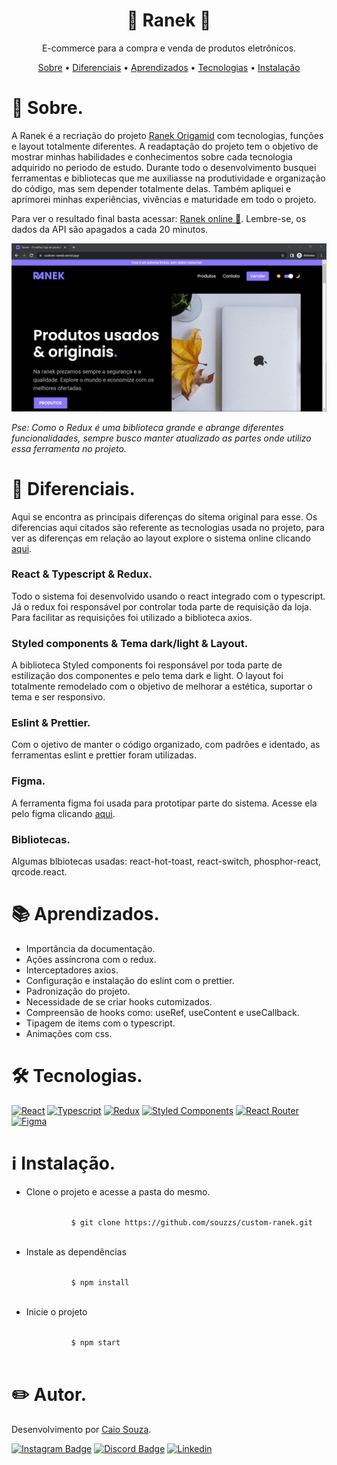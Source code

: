 <p><h1 align="center">📱 Ranek 🛒 </h1></p>
<p align="center">E-commerce para a compra e venda de produtos eletrônicos.</p>

<p align="center">
 <a href="#sobre">Sobre</a> •
 <a href="#diferenciais">Diferenciais</a> •
 <a href="#aprendizados">Aprendizados</a> •
 <a href="#tecnologias">Tecnologias</a> •
 <a href="#instalacao">Instalação</a>
</p>

<div id="sobre">
  <h1>📎 Sobre. </h1>
  <p>
      A Ranek é a recriação do projeto <a href="https://ranek.origamid.dev/">Ranek Origamid</a> com tecnologias, funções e layout totalmente diferentes. A readaptação       do projeto tem o objetivo de mostrar minhas habilidades e conhecimentos sobre cada tecnologia adquirido no periodo de estudo. Durante todo o desenvolvimento           busquei ferramentas e bibliotecas que me auxiliasse na produtividade e organização do código, mas sem depender totalmente delas. Também apliquei e aprimorei           minhas experiências, vivências e maturidade em todo o projeto.
  </p>
  <p>
      Para ver o resultado final basta acessar: <a href="https://custom-ranek.vercel.app/">Ranek online 🛒</a>. Lembre-se, os dados da API são apagados a cada 20           minutos.
  </p>
  <img src="./src/assets/demo-ranek.PNG" alt="Demo Ranek"/>
  <p>
      <em>Pse: Como o Redux é uma biblioteca grande e abrange diferentes funcionalidades, sempre busco manter atualizado as partes onde utilizo essa ferramenta no           projeto.</em>     
  </p>
</div>
        
<div id="diferenciais">
  <h1>📌 Diferenciais. </h1>
  <p>
      Aqui se encontra as principais diferenças do sitema original para esse. Os diferencias aqui citados são referente as tecnologias usada no projeto, para ver as         diferenças em relação ao layout explore o sistema online clicando <a href="https://custom-ranek.vercel.app/">aqui</a>.
  </p>
  <div>
      <h3>React & Typescript & Redux.</h3>
      <p>
          Todo o sistema foi desenvolvido usando o react integrado com o typescript. Já o redux foi responsável por controlar toda parte de requisição da loja. Para             facilitar as requisições foi utilizado a biblioteca axios.
      </p>
  </div>
  <div>
      <h3>Styled components & Tema dark/light & Layout.</h3>
      <p>
          A biblioteca Styled components foi responsável por toda parte de estilização dos componentes e pelo tema dark e light. O layout foi totalmente remodelado com           o objetivo de melhorar a estética, suportar o tema e ser responsivo.
      </p>
  </div>
  <div>
      <h3>Eslint & Prettier.</h3>
      <p>
          Com o ojetivo de manter o código organizado, com padrões e identado, as ferramentas eslint e prettier foram utilizadas.
      </p>
  </div>
  <div>
      <h3>Figma.</h3>
      <p>
          A ferramenta figma foi usada para prototipar parte do sistema. Acesse ela pelo figma clicando 
          <a href="https://www.figma.com/file/NHO4RzF25O2C1Vojjxoyjt/ranek?node-id=0%3A1">aqui</a>.
      </p>
  </div>
  <div>
      <h3>Bibliotecas.</h3>
      <p>
          Algumas blbiotecas usadas: react-hot-toast, react-switch, phosphor-react, qrcode.react.
      </p>
  </div>
</div>

<div id="aprendizados">
 <h1>📚 Aprendizados. </h1>
 <ul>
  <li>Importância da documentação.</li>
  <li>Ações assíncrona com o redux.</li>
  <li>Interceptadores axios.</li>
  <li>Configuração e instalação do eslint com o prettier.</li>
  <li>Padronização do projeto.</li>
  <li>Necessidade de se criar hooks cutomizados.</li>
  <li>Compreensão de hooks como: useRef, useContent e useCallback.</li>
  <li>Tipagem de items com o typescript.</li>
  <li>Animações com css.</li>
 </ul>
<div>
    
<div id="tecnologias">
  <h1>🛠 Tecnologias.</h1>
  <div>
    <a href="https://pt-br.reactjs.org/"><img src="https://img.shields.io/badge/react-%2320232a.svg?style=for-the-badge&amp;logo=react&amp;logoColor=%2361DAFB"              alt="React"></a>
    <a href="https://www.typescriptlang.org/"><img src="https://img.shields.io/badge/TypeScript-007ACC?style=for-the-badge&logo=typescript&logoColor=white"                  alt="Typescript"></a>
    <a href="https://redux.js.org/"><img src="https://img.shields.io/badge/redux-%23593d88.svg?style=for-the-badge&amp;logo=redux&amp;logoColor=white" alt="Redux"></a>
    <a href="https://styled-components.com/"><img src="https://img.shields.io/badge/styled--components-DB7093?style=for-the-badge&amp;logo=styled-               components&amp;logoColor=white" alt="Styled Components"></a>
    <a href="https://reactrouter.com/"><img src="https://img.shields.io/badge/React_Router-CA4245?style=for-the-badge&amp;logo=react-router&amp;logoColor=white"            alt="React Router"></a> 
    <a href="https://www.figma.com/"><img src="https://img.shields.io/badge/Figma-F24E1E?style=for-the-badge&logo=figma&logoColor=white" alt="Figma" /></a>
    </div>
</div>
    <div id="instalacao">
   <h1>ℹ️ Instalação.</h1>
  <ul>
    <li>
      <p>Clone o projeto e acesse a pasta do mesmo.</p>
      <code>
          $ git clone https://github.com/souzzs/custom-ranek.git
      </code>
    </li>
    <li>
      <p>Instale as dependências</p>
      <code>
          $ npm install
      </code>
    </li>
    <li>
      <p>Inicie o projeto</p>
      <code>
          $ npm start
      </code>
    </li>
  </ul>
</div>
  
<div id="autor">
  <h1>✏️ Autor.</h1>
  <p>Desenvolvimento por <a href="https://github.com/souzzs">Caio Souza</a>.</p>
  <p>
    <a href="https://instagram.com/seu-usuario/"><img src="https://img.shields.io/badge/Instagram-E4405F?style=for-the-badge&amp;logo=instagram&amp;logoColor=white" alt="Instagram Badge"></a>
    <a href="https://discord.gg/seu-server"><img src="https://img.shields.io/badge/Discord-7289DA?style=for-the-badge&amp;logo=discord&amp;logoColor=white" alt="Discord Badge"></a>
    <a href="https://www.linkedin.com/in/seu-usuario/"><img src="https://img.shields.io/badge/  LinkedIn-0077B5?style=for-the-badge&amp;logo=linkedin&amp;logoColor=white" alt="Linkedin"></a>
  </p>
</div>

